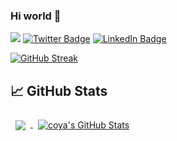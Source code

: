 ### Hi world 👋

![](https://komarev.com/ghpvc/?username=coyas&color=brightgreen)
[![Twitter Badge](https://img.shields.io/badge/Twitter-Profile-informational?style=flat&logo=twitter&logoColor=white&color=1CA2F1)](https://twitter.com/A_coyas)
[![LinkedIn Badge](https://img.shields.io/badge/LinkedIn-Profile-informational?style=flat&logo=linkedin&logoColor=white&color=0D76A8)](https://www.linkedin.com/in/ailtonmduarte/)

[![GitHub Streak](https://streak-stats.demolab.com?user=coyas&theme=dark&hide_border=true&date_format=j%20M%5B%20Y%5D)](https://git.io/streak-stats)


## &#x1f4c8; GitHub Stats

<a href="https://github.com/coyas">
  <img align="center" style="margin:0.5rem" src="https://github-readme-stats.vercel.app/api/top-langs/?username=coyas&hide=html,css&title_color=ffffff&text_color=c9cacc&icon_color=4AB197&bg_color=1A2B34" />
</a>

<a href="https://github.com/coyas">
  <img align="center" style="margin:0.5rem" src="https://github-readme-stats.vercel.app/api?username=coyas&show_icons=true&line_height=27&count_private=true&title_color=ffffff&text_color=c9cacc&icon_color=4AB097&bg_color=1A2B34" alt="coya's GitHub Stats" />
</a>

